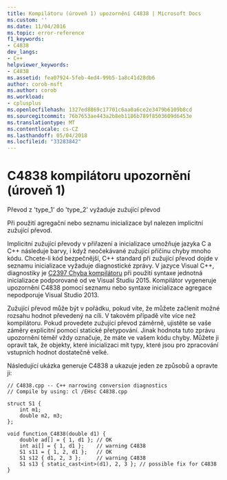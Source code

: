```yaml
---
title: Kompilátoru (úroveň 1) upozornění C4838 | Microsoft Docs
ms.custom: ''
ms.date: 11/04/2016
ms.topic: error-reference
f1_keywords:
- C4838
dev_langs:
- C++
helpviewer_keywords:
- C4838
ms.assetid: fea07924-5feb-4ed4-99b5-1a8c41d28db6
author: corob-msft
ms.author: corob
ms.workload:
- cplusplus
ms.openlocfilehash: 1327ed8869c17701c6aa0a6ce2e3479b6109b8cd
ms.sourcegitcommit: 76b7653ae443a2b8eb1186b789f8503609d6453e
ms.translationtype: MT
ms.contentlocale: cs-CZ
ms.lasthandoff: 05/04/2018
ms.locfileid: "33283842"
---
```

# <a name="compiler-warning-level-1-c4838"></a>C4838 kompilátoru upozornění (úroveň 1)
Převod z 'type_1' do 'type_2' vyžaduje zužující převod  
  
 Při použití agregační nebo seznamu inicializace byl nalezen implicitní zužující převod.  
  
 Implicitní zužující převody v přiřazení a inicializace umožňuje jazyka C a C++ následuje barvy, i když neočekávané zužující příčinu chyby mnoho kódu. Chcete-li kód bezpečnější, C++ standard při zužující převod dojde v seznamu inicializace vyžaduje diagnostické zprávy. V jazyce Visual C++, diagnostiky je [C2397 Chyba kompilátoru](../../error-messages/compiler-errors-1/compiler-error-c2397.md) při použití syntaxe jednotná inicializace podporované od ve Visual Studiu 2015. Kompilátor vygeneruje upozornění C4838 pomocí seznamu nebo syntaxe inicializace agregace nepodporuje Visual Studio 2013.  
  
 Zužující převod může být v pořádku, pokud víte, že můžete začlenit možné rozsahu hodnot převedený na cíli. V takovém případě víte více než kompilátoru. Pokud provedete zužující převod záměrně, ujistěte se vaše záměry explicitní pomocí statické přetypování. Jinak hodnota tuto zprávu upozornění téměř vždy označuje, že máte ve vašem kódu chyby. Můžete ji opravit tak, že objekty, které inicializaci mít typy, které jsou pro zpracování vstupních hodnot dostatečně velké.  
  
 Následující ukázka generuje C4838 a ukazuje jeden ze způsobů a opravte ji:  
  
```  
// C4838.cpp -- C++ narrowing conversion diagnostics  
// Compile by using: cl /EHsc C4838.cpp  
  
struct S1 {  
    int m1;  
    double m2, m3;  
};  
  
void function_C4838(double d1) {  
    double ad[] = { 1, d1 }; // OK  
    int ai[] = { 1, d1 };    // warning C4838  
    S1 s11 = { 1, 2, d1 };   // OK  
    S1 s12 { d1, 2, 3 };     // warning C4838  
    S1 s13 { static_cast<int>(d1), 2, 3 }; // possible fix for C4838  
}  
```